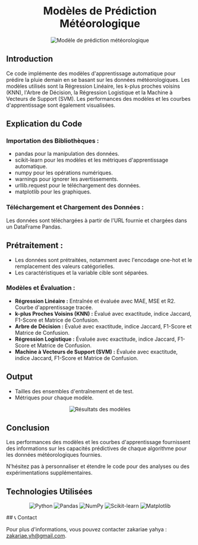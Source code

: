 <h1 align="center">Modèles de Prédiction Météorologique</h1>

<p align="center">
    <img src="https://github.com/user-attachments/assets/c68f5b17-853a-44dd-8b2f-c6694d56d1cc" alt="Modèle de prédiction météorologique" style="max-width: 100%; height: auto;">
</p>

<h2>Introduction</h2>
<p>Ce code implémente des modèles d'apprentissage automatique pour prédire la pluie demain en se basant sur les données météorologiques. Les modèles utilisés sont la Régression Linéaire, les k-plus proches voisins (KNN), l'Arbre de Décision, la Régression Logistique et la Machine à Vecteurs de Support (SVM). Les performances des modèles et les courbes d'apprentissage sont également visualisées.</p>

<h2>Explication du Code</h2>
<h3>Importation des Bibliothèques :</h3>
<ul>
    <li>pandas pour la manipulation des données.</li>
    <li>scikit-learn pour les modèles et les métriques d'apprentissage automatique.</li>
    <li>numpy pour les opérations numériques.</li>
    <li>warnings pour ignorer les avertissements.</li>
    <li>urllib.request pour le téléchargement des données.</li>
    <li>matplotlib pour les graphiques.</li>
</ul>

<h3>Téléchargement et Chargement des Données :</h3>
<p>Les données sont téléchargées à partir de l'URL fournie et chargées dans un DataFrame Pandas.</p>

<h2>Prétraitement :</h2>
<ul>
    <li>Les données sont prétraitées, notamment avec l'encodage one-hot et le remplacement des valeurs catégorielles.</li>
    <li>Les caractéristiques et la variable cible sont séparées.</li>
</ul>

<h3>Modèles et Évaluation :</h3>
<ul>
    <li><strong>Régression Linéaire :</strong> Entraînée et évaluée avec MAE, MSE et R2. Courbe d'apprentissage tracée.</li>
    <li><strong>k-plus Proches Voisins (KNN) :</strong> Évalué avec exactitude, indice Jaccard, F1-Score et Matrice de Confusion.</li>
    <li><strong>Arbre de Décision :</strong> Évalué avec exactitude, indice Jaccard, F1-Score et Matrice de Confusion.</li>
    <li><strong>Régression Logistique :</strong> Évaluée avec exactitude, indice Jaccard, F1-Score et Matrice de Confusion.</li>
    <li><strong>Machine à Vecteurs de Support (SVM) :</strong> Évaluée avec exactitude, indice Jaccard, F1-Score et Matrice de Confusion.</li>
</ul>

<h2>Output</h2>
<ul>
    <li>Tailles des ensembles d'entraînement et de test.</li>
    <li>Métriques pour chaque modèle.</li>
</ul>

<p align="center">
    <img src="https://github.com/zakariaeyahya/ML_Projects/assets/155691167/18d44ead-a93b-4d50-80ec-e37c57d821a8" alt="Résultats des modèles" style="max-width: 100%; height: auto;">
</p>

<h2>Conclusion</h2>
<p>Les performances des modèles et les courbes d'apprentissage fournissent des informations sur les capacités prédictives de chaque algorithme pour les données météorologiques fournies.</p>

<p>N'hésitez pas à personnaliser et étendre le code pour des analyses ou des expérimentations supplémentaires.</p>

<h2>Technologies Utilisées</h2>
<p align="center">
    <img src="https://img.shields.io/badge/python-3670A0?style=for-the-badge&logo=python&logoColor=ffdd54" alt="Python">
    <img src="https://img.shields.io/badge/pandas-150458?style=for-the-badge&logo=pandas&logoColor=white" alt="Pandas">
    <img src="https://img.shields.io/badge/NumPy-013243?style=for-the-badge&logo=numpy&logoColor=white" alt="NumPy">
    <img src="https://img.shields.io/badge/scikit--learn-F7931E?style=for-the-badge&logo=scikit-learn&logoColor=white" alt="Scikit-learn">
    <img src="https://img.shields.io/badge/Matplotlib-11557c?style=for-the-badge&logo=matplotlib&logoColor=white" alt="Matplotlib">
</p>
## 📞 Contact

Pour plus d'informations, vous pouvez contacter  zakariae yahya : zakariae.yh@gmail.com.
